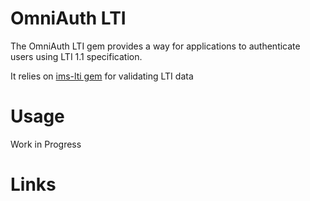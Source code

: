OmniAuth LTI
============

The OmniAuth LTI gem provides a way for applications to authenticate users using LTI 1.1 specification. 

It relies on [ims-lti gem][] for validating LTI data

Usage
=====

Work in Progress

Links
=====

[ims-lti gem]: https://github.com/instructure/ims-lti